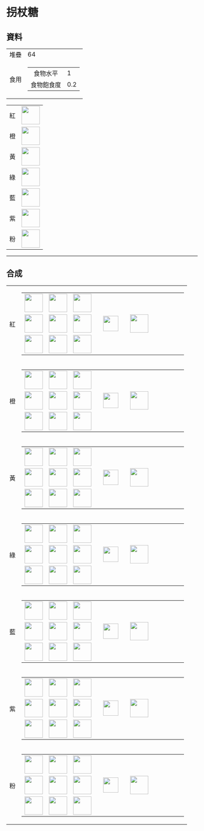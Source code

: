 # 拐杖糖

## 資料
<table>
    <tr><td align="end">堆疊</td><td>64</td></tr>
    <tr>
        <td align="end">食用</td>
        <td>
            <table>
                <tr><td align="center">食物水平</td><td align="start">1</td></tr>
                <tr><td align="center">食物飽食度</td><td align="start">0.2</td></tr>
            </table>
        </td>
    </tr>
</table>
<table>
    <tr><td align="center">紅</td><td><img src="https://i.imgur.com/hY62lxE.png" height="48"/></td></tr>
    <tr><td align="center">橙</td><td><img src="https://i.imgur.com/GiYPFhV.png" height="48"/></td></tr>
    <tr><td align="center">黃</td><td><img src="https://i.imgur.com/NyUD8De.png" height="48"/></td></tr>
    <tr><td align="center">綠</td><td><img src="https://i.imgur.com/4NYp3aX.png" height="48"/></td></tr>
    <tr><td align="center">藍</td><td><img src="https://i.imgur.com/LfuePOU.png" height="48"/></td></tr>
    <tr><td align="center">紫</td><td><img src="https://i.imgur.com/XWclnLY.png" height="48"/></td></tr>
    <tr><td align="center">粉</td><td><img src="https://i.imgur.com/aC0rrW4.png" height="48"/></td></tr>
</table>

---

## 合成
<table>
    <tr>
        <td align="center">紅</td>
        <td>
            <table>
                <tr><td><img src="https://i.imgur.com/K971eZe.png" width="48"/></td><td><img src="https://i.imgur.com/K971eZe.png" width="48"/></td><td><img src="https://i.imgur.com/K971eZe.png" width="48"/></td><td colspan="3"></td></tr>
                <tr><td><img src="https://i.imgur.com/K971eZe.png" width="48"/></td><td><img src="https://i.imgur.com/9WJq6Zg.png" width="48"/></td><td><img src="https://i.imgur.com/K971eZe.png" width="48"/></td><td width="70" align="center"><img src="https://i.imgur.com/VE0KqIE.png" width="40"/></td><td><img src="https://i.imgur.com/hY62lxE.png" width="48"/></td><td width="70"></td></tr>
                <tr><td><img src="https://i.imgur.com/wl43BjZ.png" width="48"/></td><td><img src="https://i.imgur.com/wl43BjZ.png" width="48"/></td><td><img src="https://i.imgur.com/K971eZe.png" width="48"/></td><td colspan="3"></td></tr>
            </table>
        </td>
    </tr>
    <tr>
        <td align="center">橙</td>
        <td>
            <table>
                <tr><td><img src="https://i.imgur.com/K971eZe.png" width="48"/></td><td><img src="https://i.imgur.com/K971eZe.png" width="48"/></td><td><img src="https://i.imgur.com/K971eZe.png" width="48"/></td><td colspan="3"></td></tr>
                <tr><td><img src="https://i.imgur.com/K971eZe.png" width="48"/></td><td><img src="https://i.imgur.com/54f5pTQ.png" width="48"/></td><td><img src="https://i.imgur.com/K971eZe.png" width="48"/></td><td width="70" align="center"><img src="https://i.imgur.com/VE0KqIE.png" width="40"/></td><td><img src="https://i.imgur.com/GiYPFhV.png" width="48"/></td><td width="70"></td></tr>
                <tr><td><img src="https://i.imgur.com/wl43BjZ.png" width="48"/></td><td><img src="https://i.imgur.com/wl43BjZ.png" width="48"/></td><td><img src="https://i.imgur.com/K971eZe.png" width="48"/></td><td colspan="3"></td></tr>
            </table>
        </td>
    </tr>
    <tr>
        <td align="center">黃</td>
        <td>
            <table>
                <tr><td><img src="https://i.imgur.com/K971eZe.png" width="48"/></td><td><img src="https://i.imgur.com/K971eZe.png" width="48"/></td><td><img src="https://i.imgur.com/K971eZe.png" width="48"/></td><td colspan="3"></td></tr>
                <tr><td><img src="https://i.imgur.com/K971eZe.png" width="48"/></td><td><img src="https://i.imgur.com/zcIhyqz.png" width="48"/></td><td><img src="https://i.imgur.com/K971eZe.png" width="48"/></td><td width="70" align="center"><img src="https://i.imgur.com/VE0KqIE.png" width="40"/></td><td><img src="https://i.imgur.com/NyUD8De.png" width="48"/></td><td width="70"></td></tr>
                <tr><td><img src="https://i.imgur.com/wl43BjZ.png" width="48"/></td><td><img src="https://i.imgur.com/wl43BjZ.png" width="48"/></td><td><img src="https://i.imgur.com/K971eZe.png" width="48"/></td><td colspan="3"></td></tr>
            </table>
        </td>
    </tr>
    <tr>
        <td align="center">綠</td>
        <td>
            <table>
                <tr><td><img src="https://i.imgur.com/K971eZe.png" width="48"/></td><td><img src="https://i.imgur.com/K971eZe.png" width="48"/></td><td><img src="https://i.imgur.com/K971eZe.png" width="48"/></td><td colspan="3"></td></tr>
                <tr><td><img src="https://i.imgur.com/K971eZe.png" width="48"/></td><td><img src="https://i.imgur.com/lf37PvE.png" width="48"/></td><td><img src="https://i.imgur.com/K971eZe.png" width="48"/></td><td width="70" align="center"><img src="https://i.imgur.com/VE0KqIE.png" width="40"/></td><td><img src="https://i.imgur.com/4NYp3aX.png" width="48"/></td><td width="70"></td></tr>
                <tr><td><img src="https://i.imgur.com/wl43BjZ.png" width="48"/></td><td><img src="https://i.imgur.com/wl43BjZ.png" width="48"/></td><td><img src="https://i.imgur.com/K971eZe.png" width="48"/></td><td colspan="3"></td></tr>
            </table>
        </td>
    </tr>
    <tr>
        <td align="center">藍</td>
        <td>
            <table>
                <tr><td><img src="https://i.imgur.com/K971eZe.png" width="48"/></td><td><img src="https://i.imgur.com/K971eZe.png" width="48"/></td><td><img src="https://i.imgur.com/K971eZe.png" width="48"/></td><td colspan="3"></td></tr>
                <tr><td><img src="https://i.imgur.com/K971eZe.png" width="48"/></td><td><img src="https://i.imgur.com/HqsZEir.png" width="48"/></td><td><img src="https://i.imgur.com/K971eZe.png" width="48"/></td><td width="70" align="center"><img src="https://i.imgur.com/VE0KqIE.png" width="40"/></td><td><img src="https://i.imgur.com/LfuePOU.png" width="48"/></td><td width="70"></td></tr>
                <tr><td><img src="https://i.imgur.com/wl43BjZ.png" width="48"/></td><td><img src="https://i.imgur.com/wl43BjZ.png" width="48"/></td><td><img src="https://i.imgur.com/K971eZe.png" width="48"/></td><td colspan="3"></td></tr>
            </table>
        </td>
    </tr>
    <tr>
        <td align="center">紫</td>
        <td>
            <table>
                <tr><td><img src="https://i.imgur.com/K971eZe.png" width="48"/></td><td><img src="https://i.imgur.com/K971eZe.png" width="48"/></td><td><img src="https://i.imgur.com/K971eZe.png" width="48"/></td><td colspan="3"></td></tr>
                <tr><td><img src="https://i.imgur.com/K971eZe.png" width="48"/></td><td><img src="https://i.imgur.com/65XCCXx.png" width="48"/></td><td><img src="https://i.imgur.com/K971eZe.png" width="48"/></td><td width="70" align="center"><img src="https://i.imgur.com/VE0KqIE.png" width="40"/></td><td><img src="https://i.imgur.com/XWclnLY.png" width="48"/></td><td width="70"></td></tr>
                <tr><td><img src="https://i.imgur.com/wl43BjZ.png" width="48"/></td><td><img src="https://i.imgur.com/wl43BjZ.png" width="48"/></td><td><img src="https://i.imgur.com/K971eZe.png" width="48"/></td><td colspan="3"></td></tr>
            </table>
        </td>
    </tr>
    <tr>
        <td align="center">粉</td>
        <td>
            <table>
                <tr><td><img src="https://i.imgur.com/K971eZe.png" width="48"/></td><td><img src="https://i.imgur.com/K971eZe.png" width="48"/></td><td><img src="https://i.imgur.com/K971eZe.png" width="48"/></td><td colspan="3"></td></tr>
                <tr><td><img src="https://i.imgur.com/K971eZe.png" width="48"/></td><td><img src="https://i.imgur.com/nVO9tru.png" width="48"/></td><td><img src="https://i.imgur.com/K971eZe.png" width="48"/></td><td width="70" align="center"><img src="https://i.imgur.com/VE0KqIE.png" width="40"/></td><td><img src="https://i.imgur.com/aC0rrW4.png" width="48"/></td><td width="70"></td></tr>
                <tr><td><img src="https://i.imgur.com/wl43BjZ.png" width="48"/></td><td><img src="https://i.imgur.com/wl43BjZ.png" width="48"/></td><td><img src="https://i.imgur.com/K971eZe.png" width="48"/></td><td colspan="3"></td></tr>
            </table>
        </td>
    </tr>
</table>